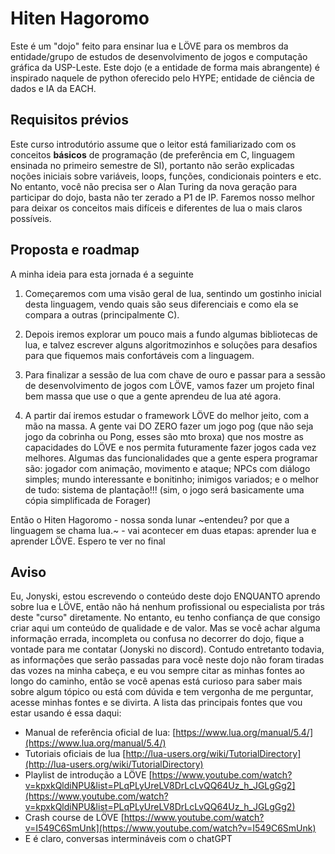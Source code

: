 # Hiten Hagoromo

Este é um "dojo" feito para ensinar lua e LÖVE para os membros da entidade/grupo de estudos de desenvolvimento de jogos e computação gráfica da USP-Leste. Este dojo (e a entidade de forma mais abrangente) é inspirado naquele de python oferecido pelo HYPE; entidade de ciência de dados e IA da EACH.


## Requisitos prévios

Este curso introdutório assume que o leitor está familiarizado com os conceitos **básicos** de programação (de preferência em C, linguagem ensinada no primeiro semestre de SI), portanto não serão explicadas noções iniciais sobre variáveis, loops, funções, condicionais pointers e etc. No entanto, você não precisa ser o Alan Turing da nova geração para participar do dojo, basta não ter zerado a P1 de IP. Faremos nosso melhor para deixar os conceitos mais difíceis e diferentes de lua o mais claros possíveis.

## Proposta e roadmap

A minha ideia para esta jornada é a seguinte

1. Começaremos com uma visão geral de lua, sentindo um gostinho inicial desta linguagem, vendo quais são seus diferenciais e como ela se compara a outras (principalmente C).

2. Depois iremos explorar um pouco mais a fundo algumas bibliotecas de lua, e talvez escrever alguns algoritmozinhos e soluções para desafios para que fiquemos mais confortáveis com a linguagem.

3. Para finalizar a sessão de lua com chave de ouro e passar para a sessão de desenvolvimento de jogos com LÖVE, vamos fazer um projeto final bem massa que use o que a gente aprendeu de lua até agora.

4. A partir daí iremos estudar o framework LÖVE do melhor jeito, com a mão na massa. A gente vai DO ZERO fazer um jogo pog (que não seja jogo da cobrinha ou Pong, esses são mto broxa) que nos mostre as capacidades do LÖVE e nos permita futuramente fazer jogos cada vez melhores. Algumas das funcionalidades que a gente espera programar são: jogador com animação, movimento e ataque; NPCs com diálogo simples; mundo interessante e bonitinho; inimigos variados; e o melhor de tudo: sistema de plantação!!! (sim, o jogo será basicamente uma cópia simplificada de Forager)

Então o Hiten Hagoromo - nossa sonda lunar ~entendeu? por que a linguagem se chama lua.~ - vai acontecer em duas etapas: aprender lua e aprender LÖVE. Espero te ver no final

## Aviso

Eu, Jonyski, estou escrevendo o conteúdo deste dojo ENQUANTO aprendo sobre lua e LÖVE, então não há nenhum profissional ou especialista por trás deste "curso" diretamente. No entanto, eu tenho confiança de que consigo criar aqui um conteúdo de qualidade e de valor. Mas se você achar alguma informação errada, incompleta ou confusa no decorrer do dojo, fique a vontade para me contatar (Jonyski no discord). Contudo entretanto todavia, as informações que serão passadas para você neste dojo não foram tiradas das vozes na minha cabeça, e eu vou sempre citar as minhas fontes ao longo do caminho, então se você apenas está curioso para saber mais sobre algum tópico ou está com dúvida e tem vergonha de me perguntar, acesse minhas fontes e se divirta. A lista das principais fontes que vou estar usando é essa daqui:

- Manual de referência oficial de lua: [https://www.lua.org/manual/5.4/](https://www.lua.org/manual/5.4/)
- Tutoriais oficiais de lua [http://lua-users.org/wiki/TutorialDirectory](http://lua-users.org/wiki/TutorialDirectory)
- Playlist de introdução a LÖVE [https://www.youtube.com/watch?v=kpxkQldiNPU&list=PLqPLyUreLV8DrLcLvQQ64Uz_h_JGLgGg2](https://www.youtube.com/watch?v=kpxkQldiNPU&list=PLqPLyUreLV8DrLcLvQQ64Uz_h_JGLgGg2)
- Crash course de LÖVE [https://www.youtube.com/watch?v=I549C6SmUnk](https://www.youtube.com/watch?v=I549C6SmUnk)
- E é claro, conversas intermináveis com o chatGPT